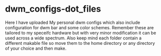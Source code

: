 # dwm_configs-dot_files
Here I have uploaded My personal dwm configs which also include configuration for dwm bar and some color schemes.
Remember these are tailored to my speceifc hardware but with very minor modification it can be used across a wide spectrum.
Also keep mind each folder contain a different makable file so move them to the home directory or any directory of your choice and then make.
